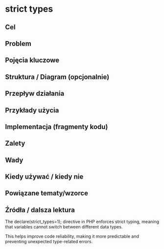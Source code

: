 # strict types

## Cel

## Problem

## Pojęcia kluczowe

## Struktura / Diagram (opcjonalnie)

## Przepływ działania

## Przykłady użycia

## Implementacja (fragmenty kodu)

## Zalety

## Wady

## Kiedy używać / kiedy nie

## Powiązane tematy/wzorce

## Źródła / dalsza lektura


The declare(strict_types=1); directive in PHP enforces strict typing, meaning that variables cannot switch between different data types.

This helps improve code reliability, making it more predictable and preventing unexpected type-related errors.

